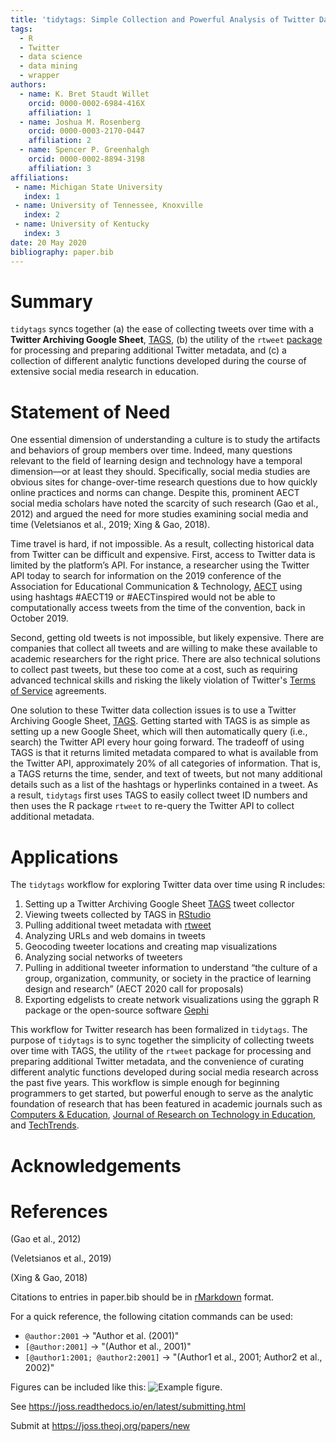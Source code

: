 ```yaml
---
title: 'tidytags: Simple Collection and Powerful Analysis of Twitter Data'
tags:
  - R
  - Twitter
  - data science
  - data mining
  - wrapper
authors:
  - name: K. Bret Staudt Willet
    orcid: 0000-0002-6984-416X
    affiliation: 1
  - name: Joshua M. Rosenberg
    orcid: 0000-0003-2170-0447
    affiliation: 2
  - name: Spencer P. Greenhalgh
    orcid: 0000-0002-8894-3198
    affiliation: 3
affiliations:
 - name: Michigan State University
   index: 1
 - name: University of Tennessee, Knoxville
   index: 2
 - name: University of Kentucky
   index: 3
date: 20 May 2020
bibliography: paper.bib
---
```


# Summary

``tidytags`` syncs together (a) the ease of collecting tweets over time with a **Twitter Archiving Google Sheet**, [TAGS](https://tags.hawksey.info/), (b) the utility of the ``rtweet`` [package](https://rtweet.info/) for processing and preparing additional Twitter metadata, and (c) a collection of different analytic functions developed during the course of extensive social media research in education.

# Statement of Need

One essential dimension of understanding a culture is to study the artifacts and behaviors of group members over time. Indeed, many questions relevant to the field of learning design and technology have a temporal dimension—or at least they should. Specifically, social media studies are obvious sites for change-over-time research questions due to how quickly online practices and norms can change. Despite this, prominent AECT social media scholars have noted the scarcity of such research (Gao et al., 2012) and argued the need for more studies examining social media and time (Veletsianos et al., 2019; Xing & Gao, 2018).

Time travel is hard, if not impossible. As a result, collecting historical data from Twitter can be difficult and expensive. First, access to Twitter data is limited by the platform’s API. For instance, a researcher using the Twitter API today to search for information on the 2019 conference of the Association for Educational Communication & Technology, [AECT](https://aect.org/) using using hashtags #AECT19 or #AECTinspired would not be able to computationally access tweets from the time of the convention, back in October 2019. 

Second, getting old tweets is not impossible, but likely expensive. There are companies that collect all tweets and are willing to make these available to academic researchers for the right price. There are also technical solutions to collect past tweets, but these too come at a cost, such as requiring advanced technical skills and risking the likely violation of Twitter's [Terms of Service](https://twitter.com/en/tos) agreements.

One solution to these Twitter data collection issues is to use a Twitter Archiving Google Sheet, [TAGS](https://tags.hawksey.info/). Getting started with TAGS is as simple as setting up a new Google Sheet, which will then automatically query (i.e., search) the Twitter API every hour going forward. The tradeoff of using TAGS is that it returns limited metadata compared to what is available from the Twitter API, approximately 20% of all categories of information. That is, a TAGS returns the time, sender, and text of tweets, but not many additional details such as a list of the hashtags or hyperlinks contained in a tweet. As a result, ``tidytags`` first uses TAGS to easily collect tweet ID numbers and then uses the R package ``rtweet`` to re-query the Twitter API to collect additional metadata.

# Applications

The ``tidytags`` workflow for exploring Twitter data over time using R includes:

1. Setting up a Twitter Archiving Google Sheet [TAGS](https://tags.hawksey.info/) tweet collector
1. Viewing tweets collected by TAGS in [RStudio](https://rstudio.com/)
1. Pulling additional tweet metadata with [rtweet](https://rtweet.info/)
1. Analyzing URLs and web domains in tweets
1. Geocoding tweeter locations and creating map visualizations 
1. Analyzing social networks of tweeters
1. Pulling in additional tweeter information to understand “the culture of a group, organization, community, or society in the practice of learning design and research” (AECT 2020 call for proposals)
1. Exporting edgelists to create network visualizations using the ggraph R package or the open-source software [Gephi](https://gephi.org/)

This workflow for Twitter research has been formalized in ``tidytags``. The purpose of ``tidytags`` is to sync together the simplicity of collecting tweets over time with TAGS, the utility of the ``rtweet`` package for processing and preparing additional Twitter metadata, and the convenience of curating different analytic functions developed during social media research across the past five years. This workflow is simple enough for beginning programmers to get started, but powerful enough to serve as the analytic foundation of research that has been featured in academic journals such as [Computers & Education](https://www.journals.elsevier.com/computers-and-education), [Journal of Research on Technology in Education](https://www.tandfonline.com/loi/ujrt20), and [TechTrends](https://www.springer.com/journal/11528).

# Acknowledgements

# References

(Gao et al., 2012)

(Veletsianos et al., 2019)

(Xing & Gao, 2018)



Citations to entries in paper.bib should be in
[rMarkdown](http://rmarkdown.rstudio.com/authoring_bibliographies_and_citations.html)
format.

For a quick reference, the following citation commands can be used:
- `@author:2001`  ->  "Author et al. (2001)"
- `[@author:2001]` -> "(Author et al., 2001)"
- `[@author1:2001; @author2:2001]` -> "(Author1 et al., 2001; Author2 et al., 2002)"

Figures can be included like this: ![Example figure.](figure.png)

See https://joss.readthedocs.io/en/latest/submitting.html

Submit at https://joss.theoj.org/papers/new
